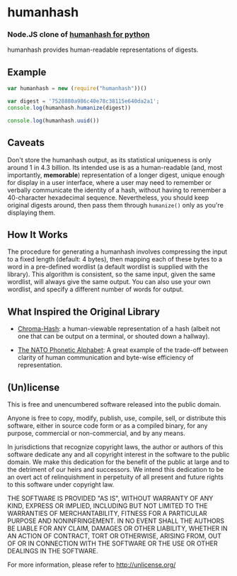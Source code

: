 # humanhash

### Node.JS clone of [humanhash for python](https://github.com/zacharyvoase/humanhash)

humanhash provides human-readable representations of digests.


## Example
```js
var humanhash = new (require("humanhash"))()

var digest = '7528880a986c40e78c38115e640da2a1';
console.log(humanhash.humanize(digest))

console.log(humanhash.uuid())
```

## Caveats

Don't store the humanhash output, as its statistical uniqueness is only around
1 in 4.3 billion. Its intended use is as a human-readable (and, most
importantly, **memorable**) representation of a longer digest, unique enough
for display in a user interface, where a user may need to remember or verbally
communicate the identity of a hash, without having to remember a 40-character
hexadecimal sequence. Nevertheless, you should keep original digests around,
then pass them through `humanize()` only as you're displaying them.


## How It Works

The procedure for generating a humanhash involves compressing the input to a
fixed length (default: 4 bytes), then mapping each of these bytes to a word in
a pre-defined wordlist (a default wordlist is supplied with the library). This
algorithm is consistent, so the same input, given the same wordlist, will
always give the same output. You can also use your own wordlist, and specify a
different number of words for output.


## What Inspired the Original Library

* [Chroma-Hash][]: a human-viewable representation of a hash (albeit not one
  that can be output on a terminal, or shouted down a hallway).
* [The NATO Phonetic Alphabet][nato]: A great example of the trade-off between
  clarity of human communication and byte-wise efficiency of representation.

  [Chroma-Hash]: http://mattt.github.com/Chroma-Hash/
  [nato]: http://en.wikipedia.org/wiki/NATO_phonetic_alphabet


## (Un)license

This is free and unencumbered software released into the public domain.

Anyone is free to copy, modify, publish, use, compile, sell, or distribute this
software, either in source code form or as a compiled binary, for any purpose,
commercial or non-commercial, and by any means.

In jurisdictions that recognize copyright laws, the author or authors of this
software dedicate any and all copyright interest in the software to the public
domain. We make this dedication for the benefit of the public at large and to
the detriment of our heirs and successors. We intend this dedication to be an
overt act of relinquishment in perpetuity of all present and future rights to
this software under copyright law.

THE SOFTWARE IS PROVIDED "AS IS", WITHOUT WARRANTY OF ANY KIND, EXPRESS OR
IMPLIED, INCLUDING BUT NOT LIMITED TO THE WARRANTIES OF MERCHANTABILITY, FITNESS
FOR A PARTICULAR PURPOSE AND NONINFRINGEMENT. IN NO EVENT SHALL THE AUTHORS BE
LIABLE FOR ANY CLAIM, DAMAGES OR OTHER LIABILITY, WHETHER IN AN ACTION OF
CONTRACT, TORT OR OTHERWISE, ARISING FROM, OUT OF OR IN CONNECTION WITH THE
SOFTWARE OR THE USE OR OTHER DEALINGS IN THE SOFTWARE.

For more information, please refer to <http://unlicense.org/>

